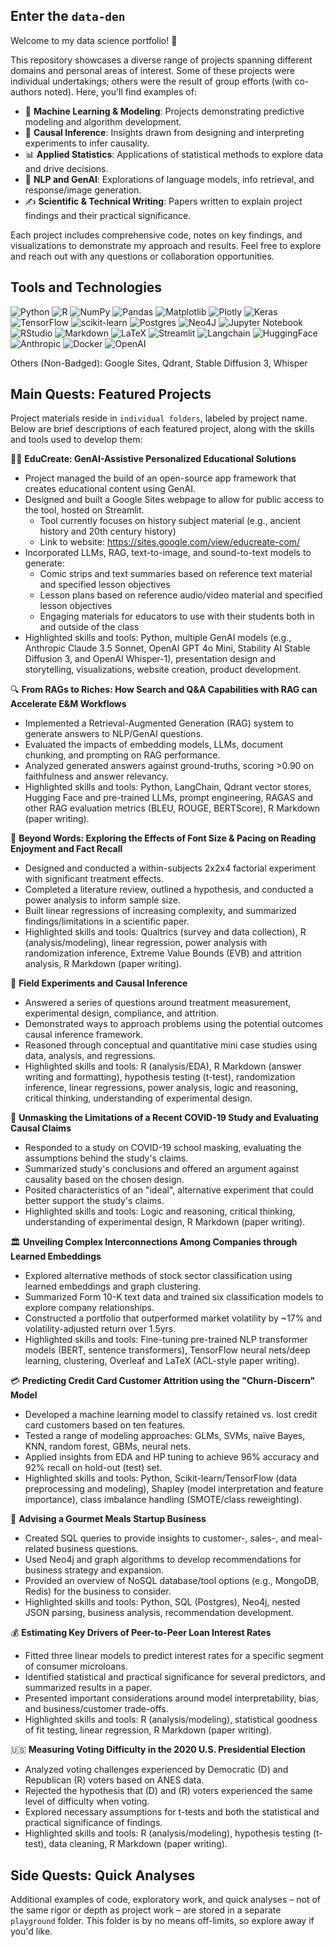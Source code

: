 ## Enter the `data-den`

Welcome to my data science portfolio! :wave:

This repository showcases a diverse range of projects spanning different domains and personal areas of interest. Some of these projects were individual undertakings; others were the result of group efforts (with co-authors noted). Here, you'll find examples of:

- :robot: **Machine Learning & Modeling**: Projects demonstrating predictive modeling and algorithm development.
- :test_tube: **Causal Inference**: Insights drawn from designing and interpreting experiments to infer causality.
- :bar_chart: **Applied Statistics**: Applications of statistical methods to explore data and drive decisions.
- :speech_balloon: **NLP and GenAI**: Explorations of language models, info retrieval, and response/image generation.
- :writing_hand: **Scientific & Technical Writing**: Papers written to explain project findings and their practical significance.

Each project includes comprehensive code, notes on key findings, and visualizations to demonstrate my approach and results. Feel free to explore and reach out with any questions or collaboration opportunities.

## Tools and Technologies
![Python](https://img.shields.io/badge/python-3670A0?style=for-the-badge&logo=python&logoColor=ffdd54) ![R](https://img.shields.io/badge/r-%23276DC3.svg?style=for-the-badge&logo=r&logoColor=white) ![NumPy](https://img.shields.io/badge/numpy-%23013243.svg?style=for-the-badge&logo=numpy&logoColor=white) ![Pandas](https://img.shields.io/badge/pandas-%23150458.svg?style=for-the-badge&logo=pandas&logoColor=white) ![Matplotlib](https://img.shields.io/badge/Matplotlib-%23ffffff.svg?style=for-the-badge&logo=Matplotlib&logoColor=black) ![Plotly](https://img.shields.io/badge/Plotly-%233F4F75.svg?style=for-the-badge&logo=plotly&logoColor=white) ![Keras](https://img.shields.io/badge/Keras-%23D00000.svg?style=for-the-badge&logo=Keras&logoColor=white) ![TensorFlow](https://img.shields.io/badge/TensorFlow-%23FF6F00.svg?style=for-the-badge&logo=TensorFlow&logoColor=white) 	![scikit-learn](https://img.shields.io/badge/scikit--learn-%23F7931E.svg?style=for-the-badge&logo=scikit-learn&logoColor=white) ![Postgres](https://img.shields.io/badge/postgres-%23316192.svg?style=for-the-badge&logo=postgresql&logoColor=white) ![Neo4J](https://img.shields.io/badge/Neo4j-008CC1?style=for-the-badge&logo=neo4j&logoColor=white) ![Jupyter Notebook](https://img.shields.io/badge/jupyter-%23FA0F00.svg?style=for-the-badge&logo=jupyter&logoColor=white) ![RStudio](https://img.shields.io/badge/RStudio-4285F4?style=for-the-badge&logo=rstudio&logoColor=white) ![Markdown](https://img.shields.io/badge/markdown-%23000000.svg?style=for-the-badge&logo=markdown&logoColor=white) ![LaTeX](https://img.shields.io/badge/latex-%23008080.svg?style=for-the-badge&logo=latex&logoColor=white) ![Streamlit](https://img.shields.io/badge/Streamlit-FF4B4B.svg?style=for-the-badge&logo=Streamlit&logoColor=white) ![Langchain](https://img.shields.io/badge/LangChain-1C3C3C.svg?style=for-the-badge&logo=LangChain&logoColor=white) ![HuggingFace](https://img.shields.io/badge/Hugging%20Face-FFD21E.svg?style=for-the-badge&logo=Hugging-Face&logoColor=black) ![Anthropic](https://img.shields.io/badge/Anthropic-191919.svg?style=for-the-badge&logo=Anthropic&logoColor=white) ![Docker](https://img.shields.io/badge/Docker-2496ED.svg?style=for-the-badge&logo=Docker&logoColor=white) ![OpenAI](https://img.shields.io/badge/OpenAI-412991.svg?style=for-the-badge&logo=OpenAI&logoColor=white)

Others (Non-Badged): Google Sites, Qdrant, Stable Diffusion 3, Whisper

## Main Quests: Featured Projects

Project materials reside in `individual folders`, labeled by project name. Below are brief descriptions of each featured project, along with the skills and tools used to develop them:

:student: **EduCreate: GenAI-Assistive Personalized Educational Solutions**
- Project managed the build of an open-source app framework that creates educational content using GenAI.
- Designed and built a Google Sites webpage to allow for public access to the tool, hosted on Streamlit.
    * Tool currently focuses on history subject material (e.g., ancient history and 20th century history)
    * Link to website: https://sites.google.com/view/educreate-com/
- Incorporated LLMs, RAG, text-to-image, and sound-to-text models to generate:
    * Comic strips and text summaries based on reference text material and specified lesson objectives
    * Lesson plans based on reference audio/video material and specified lesson objectives
    * Engaging materials for educators to use with their students both in and outside of the class
- Highlighted skills and tools: Python, multiple GenAI models (e.g., Anthropic Claude 3.5 Sonnet, OpenAI GPT 4o Mini, Stability AI Stable Diffusion 3, and OpenAI Whisper-1), presentation design and storytelling, visualizations, website creation, product development.

:mag: **From RAGs to Riches: How Search and Q&A Capabilities with RAG can Accelerate E&M Workflows**
- Implemented a Retrieval-Augmented Generation (RAG) system to generate answers to NLP/GenAI questions.
- Evaluated the impacts of embedding models, LLMs, document chunking, and prompting on RAG performance.
- Analyzed generated answers against ground-truths, scoring >0.90 on faithfulness and answer relevancy.
- Highlighted skills and tools: Python, LangChain, Qdrant vector stores, Hugging Face and pre-trained LLMs, prompt engineering, RAGAS and other RAG evaluation metrics (BLEU, ROUGE, BERTScore), R Markdown (paper writing).

:open_book: **Beyond Words: Exploring the Effects of Font Size & Pacing on Reading Enjoyment and Fact Recall**
- Designed and conducted a within-subjects 2x2x4 factorial experiment with significant treatment effects.
- Completed a literature review, outlined a hypothesis, and conducted a power analysis to inform sample size.
- Built linear regressions of increasing complexity, and summarized findings/limitations in a scientific paper.
- Highlighted skills and tools: Qualtrics (survey and data collection), R (analysis/modeling), linear regression, power analysis with randomization inference, Extreme Value Bounds (EVB) and attrition analysis, R Markdown (paper writing).

:microscope: **Field Experiments and Causal Inference**
- Answered a series of questions around treatment measurement, experimental design, compliance, and attrition.
- Demonstrated ways to approach problems using the potential outcomes causal inference framework.
- Reasoned through conceptual and quantitative mini case studies using data, analysis, and regressions.
- Highlighted skills and tools: R (analysis/EDA), R Markdown (answer writing and formatting), hypothesis testing (t-test), randomization inference, linear regressions, power analysis, logic and reasoning, critical thinking, understanding of experimental design.

:page_with_curl: **Unmasking the Limitations of a Recent COVID-19 Study and Evaluating Causal Claims**
- Responded to a study on COVID-19 school masking, evaluating the assumptions behind the study's claims.
- Summarized study's conclusions and offered an argument against causality based on the chosen design.
- Posited characteristics of an "ideal", alternative experiment that could better support the study's claims.
- Highlighted skills and tools: Logic and reasoning, critical thinking, understanding of experimental design, R Markdown (paper writing).

:classical_building: **Unveiling Complex Interconnections Among Companies through Learned Embeddings**
- Explored alternative methods of stock sector classification using learned embeddings and graph clustering.
- Summarized Form 10-K text data and trained six classification models to explore company relationships.
- Constructed a portfolio that outperformed market volatility by ~17% and volatility-adjusted return over 1.5yrs.
- Highlighted skills and tools: Fine-tuning pre-trained NLP transformer models (BERT, sentence transformers), TensorFlow neural nets/deep learning, clustering, Overleaf and LaTeX (ACL-style paper writing).

:credit_card: **Predicting Credit Card Customer Attrition using the "Churn-Discern" Model**
- Developed a machine learning model to classify retained vs. lost credit card customers based on ten features.
- Tested a range of modeling approaches: GLMs, SVMs, naïve Bayes, KNN, random forest, GBMs, neural nets.
- Applied insights from EDA and HP tuning to achieve 96% accuracy and 92% recall on hold-out (test) set.
- Highlighted skills and tools: Python, Scikit-learn/TensorFlow (data preprocessing and modeling), Shapley (model interpretation and feature importance), class imbalance handling (SMOTE/class reweighting).

:takeout_box: **Advising a Gourmet Meals Startup Business**
- Created SQL queries to provide insights to customer-, sales-, and meal-related business questions.
- Used Neo4j and graph algorithms to develop recommendations for business strategy and expansion.
- Provided an overview of NoSQL database/tool options (e.g., MongoDB, Redis) for the business to consider.
- Highlighted skills and tools: Python, SQL (Postgres), Neo4j, nested JSON parsing, business analysis, recommendation development.

:moneybag: **Estimating Key Drivers of Peer-to-Peer Loan Interest Rates**
- Fitted three linear models to predict interest rates for a specific segment of consumer microloans.
- Identified statistical and practical significance for several predictors, and summarized results in a paper.
- Presented important considerations around model interpretability, bias, and business/customer trade-offs.
- Highlighted skills and tools: R (analysis/modeling), statistical goodness of fit testing, linear regression, R Markdown (paper writing).

:us: **Measuring Voting Difficulty in the 2020 U.S. Presidential Election**
- Analyzed voting challenges experienced by Democratic (D) and Republican (R) voters based on ANES data. 
- Rejected the hypothesis that (D) and (R) voters experienced the same level of difficulty when voting.
- Explored necessary assumptions for t-tests and both the statistical and practical significance of findings.
- Highlighted skills and tools: R (analysis/modeling), hypothesis testing (t-test), data cleaning, R Markdown (paper writing).

## Side Quests: Quick Analyses

Additional examples of code, exploratory work, and quick analyses – not of the same rigor or depth as project work – are stored in a separate `playground` folder. This folder is by no means off-limits, so explore away if you'd like.

